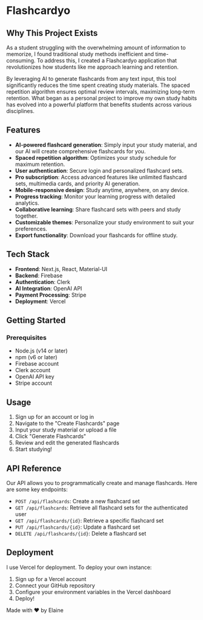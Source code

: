 # Flashcardyo

## Why This Project Exists

As a student struggling with the overwhelming amount of information to memorize, I found traditional study methods inefficient and time-consuming. To address this, I created a Flashcardyo application that revolutionizes how students like me approach learning and retention.

By leveraging AI to generate flashcards from any text input, this tool significantly reduces the time spent creating study materials. The spaced repetition algorithm ensures optimal review intervals, maximizing long-term retention. What began as a personal project to improve my own study habits has evolved into a powerful platform that benefits students across various disciplines.

## Features

- **AI-powered flashcard generation**: Simply input your study material, and our AI will create comprehensive flashcards for you.
- **Spaced repetition algorithm**: Optimizes your study schedule for maximum retention.
- **User authentication**: Secure login and personalized flashcard sets.
- **Pro subscription**: Access advanced features like unlimited flashcard sets, multimedia cards, and priority AI generation.
- **Mobile-responsive design**: Study anytime, anywhere, on any device.
- **Progress tracking**: Monitor your learning progress with detailed analytics.
- **Collaborative learning**: Share flashcard sets with peers and study together.
- **Customizable themes**: Personalize your study environment to suit your preferences.
- **Export functionality**: Download your flashcards for offline study.

## Tech Stack

- **Frontend**: Next.js, React, Material-UI
- **Backend**: Firebase
- **Authentication**: Clerk
- **AI Integration**: OpenAI API
- **Payment Processing**: Stripe
- **Deployment**: Vercel

## Getting Started

### Prerequisites

- Node.js (v14 or later)
- npm (v6 or later)
- Firebase account
- Clerk account
- OpenAI API key
- Stripe account
  
## Usage

1. Sign up for an account or log in
2. Navigate to the "Create Flashcards" page
3. Input your study material or upload a file
4. Click "Generate Flashcards"
5. Review and edit the generated flashcards
6. Start studying!

## API Reference

Our API allows you to programmatically create and manage flashcards. Here are some key endpoints:

- `POST /api/flashcards`: Create a new flashcard set
- `GET /api/flashcards`: Retrieve all flashcard sets for the authenticated user
- `GET /api/flashcards/{id}`: Retrieve a specific flashcard set
- `PUT /api/flashcards/{id}`: Update a flashcard set
- `DELETE /api/flashcards/{id}`: Delete a flashcard set

## Deployment

I use Vercel for deployment. To deploy your own instance:

1. Sign up for a Vercel account
2. Connect your GitHub repository
3. Configure your environment variables in the Vercel dashboard
4. Deploy!

Made with ❤️ by Elaine
